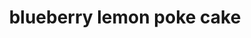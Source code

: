 ---
id: 597f9aa03e658e00110e66e1
servings:
notes:
directions: 'preheat oven to 350°f.
prepare cake according to the instructions and ingredients listed on the box. beat on medium speed until well combined.
bake cake in 9 inch by 13 inch pan for 20-22 minutes. check for doneness by inserting a toothpick into the middle of the cake. if the toothpick comes out clean
 your cake is done. remove from oven and allow to cool for 10 minutes.
to prepare the blueberry sauce
 start by rinsing the berries. in a medium-sized sauce pan
 combine blueberries
 sugar
 flour and water; stir well. cook over medium-high heat until mixture starts to bubble
 stirring often. turn down heat and let simmer to allow the blueberries to soften. cook until sauce thickens; maybe 10-15 minutes. stir often so the bottom does not burn. allow to cool for 20 minutes
 refrigerate if necessary.
while the cake is still warm
 take the end of a wooden spoon or another round object and poke holes all over the top of your cake. allow to cool for another 20 minutes.
prepare the pudding filling by combining cheesecake pudding with milk and whisk until the pudding is dissolved. pour pudding over top of cake
 filling the holes. refrigerate at least 10 minutes until the pudding is firm.
pour blueberry sauce over top of the cake and refrigerate until cake and toppings are cooled.
remove the cream cheese from the refrigerator 15-20 minutes before preparing the whipped topping. at the same time
 put your mixing bowl and wire whisk in the freezer to help it get very cold. this is optional
 but something i usually do.
beat cream cheese on medium-high speed for 2-3 minutes until cream cheese is smooth and free of lumps. scrape down the sides of the bowl occasionally.
add 3 tablespoons of the heavy whipping cream and beat it into the cream cheese until the cream cheese resembles a liquid mixture.
then
 add the remaining heavy whipping cream and beat on medium-high speed. once the cream starts to thicken
 slowly add the powdered sugar and beat until stiff peaks form. spread over cooled cake. this cake must be refrigerated.'
ingredients: '1 box white or vanilla cake mix
ingredients on the box (water
 oil
 eggs
 etc)
1 pkg instant lemon
 cheesecake
or vanilla pudding (3.4 oz)
1 ½ c milk
for the blueberry sauce
12 oz blueberries
 rinsed
3 tbsp sugar
1 tbsp flour
1 tbsp water
for the whipped cream
1 pkg cream cheese (8 oz) at room temperature
1 pint heavy whipping cream (16 oz)
2 c powdered sugar'
rating: 4
ease: intermediate

category: dessert
href: 'https://beyondfrosting.com/2015/07/09/blueberry-cheesecake-poke-cake/'
totalTime:
cookTime:
prepTime:
title: blueberry lemon poke cake
path: /blueberry-lemon-poke-cake
---